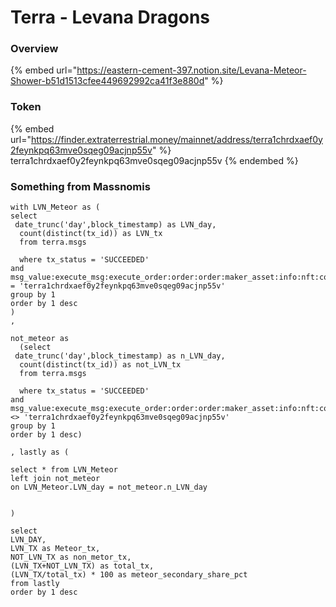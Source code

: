 # Terra - Levana Dragons

### Overview

{% embed url="https://eastern-cement-397.notion.site/Levana-Meteor-Shower-b51d1513cfee449692992ca41f3e880d" %}

### Token

{% embed url="https://finder.extraterrestrial.money/mainnet/address/terra1chrdxaef0y2feynkpq63mve0sqeg09acjnp55v" %}
terra1chrdxaef0y2feynkpq63mve0sqeg09acjnp55v
{% endembed %}

### Something from Massnomis

```
with LVN_Meteor as (
select 
 date_trunc('day',block_timestamp) as LVN_day,
  count(distinct(tx_id)) as LVN_tx
  from terra.msgs

  where tx_status = 'SUCCEEDED'
and msg_value:execute_msg:execute_order:order:order:maker_asset:info:nft:contract_addr::string = 'terra1chrdxaef0y2feynkpq63mve0sqeg09acjnp55v'
group by 1
order by 1 desc
)
,

not_meteor as
  (select 
 date_trunc('day',block_timestamp) as n_LVN_day,
  count(distinct(tx_id)) as not_LVN_tx
  from terra.msgs

  where tx_status = 'SUCCEEDED'
and msg_value:execute_msg:execute_order:order:order:maker_asset:info:nft:contract_addr::string <> 'terra1chrdxaef0y2feynkpq63mve0sqeg09acjnp55v'
group by 1
order by 1 desc)

, lastly as (
  
select * from LVN_Meteor
left join not_meteor 
on LVN_Meteor.LVN_day = not_meteor.n_LVN_day


)

select 
LVN_DAY,
LVN_TX as Meteor_tx, 
NOT_LVN_TX as non_metor_tx,
(LVN_TX+NOT_LVN_TX) as total_tx,
(LVN_TX/total_tx) * 100 as meteor_secondary_share_pct 
from lastly
order by 1 desc
```

